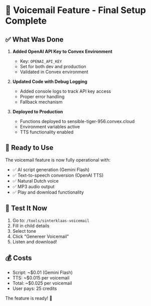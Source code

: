 # 🎤 Voicemail Feature - Final Setup Complete

## ✅ What Was Done

1. **Added OpenAI API Key to Convex Environment**
   - Key: `OPENAI_API_KEY`
   - Set for both dev and production
   - Validated in Convex environment

2. **Updated Code with Debug Logging**
   - Added console logs to track API key access
   - Proper error handling
   - Fallback mechanism

3. **Deployed to Production**
   - Functions deployed to sensible-tiger-956.convex.cloud
   - Environment variables active
   - TTS functionality enabled

## 🚀 Ready to Use

The voicemail feature is now fully operational with:

- ✅ AI script generation (Gemini Flash)
- ✅ Text-to-speech conversion (OpenAI TTS)
- ✅ Natural Dutch voice
- ✅ MP3 audio output
- ✅ Play and download functionality

## 🎯 Test It Now

1. Go to: `/tools/sinterklaas-voicemail`
2. Fill in child details
3. Select tone
4. Click "Genereer Voicemail"
5. Listen and download!

## 💰 Costs

- Script: ~$0.01 (Gemini Flash)
- TTS: ~$0.015 per voicemail
- Total: ~$0.025 per voicemail
- User pays: 25 credits

The feature is ready! 🎉


